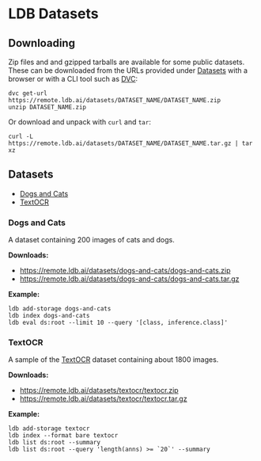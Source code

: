 # LDB Datasets

## Downloading

Zip files and and gzipped tarballs are available for some public datasets. These can be downloaded from the URLs provided under [Datasets](#datasets) with a browser or with a CLI tool such as [DVC](https://dvc.org/doc/install):
```
dvc get-url https://remote.ldb.ai/datasets/DATASET_NAME/DATASET_NAME.zip
unzip DATASET_NAME.zip
```

Or download and unpack with `curl` and `tar`:
```
curl -L https://remote.ldb.ai/datasets/DATASET_NAME/DATASET_NAME.tar.gz | tar xz
```

## Datasets

* [Dogs and Cats](#dogs-and-cats)
* [TextOCR](#textocr)

### Dogs and Cats

A dataset containing 200 images of cats and dogs.

**Downloads:**
* https://remote.ldb.ai/datasets/dogs-and-cats/dogs-and-cats.zip
* https://remote.ldb.ai/datasets/dogs-and-cats/dogs-and-cats.tar.gz

**Example:**
```
ldb add-storage dogs-and-cats
ldb index dogs-and-cats
ldb eval ds:root --limit 10 --query '[class, inference.class]'
```

### TextOCR

A sample of the [TextOCR](https://textvqa.org/textocr/) dataset containing about 1800 images.

**Downloads:**
* https://remote.ldb.ai/datasets/textocr/textocr.zip
* https://remote.ldb.ai/datasets/textocr/textocr.tar.gz

**Example:**
```
ldb add-storage textocr
ldb index --format bare textocr
ldb list ds:root --summary
ldb list ds:root --query 'length(anns) >= `20`' --summary
```

